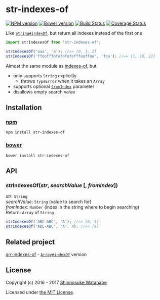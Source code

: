 # str-indexes-of

[![NPM version](https://img.shields.io/npm/v/str-indexes-of.svg)](https://www.npmjs.com/package/str-indexes-of)
[![Bower version](https://img.shields.io/bower/v/str-indexes-of.svg)](https://github.com/shinnn/str-indexes-of/releases)
[![Build Status](https://travis-ci.org/shinnn/str-indexes-of.svg?branch=master)](https://travis-ci.org/shinnn/str-indexes-of)
[![Coverage Status](https://img.shields.io/coveralls/shinnn/str-indexes-of.svg)](https://coveralls.io/r/shinnn/str-indexes-of)

Like [`String#indexOf`](https://developer.mozilla.org/en-US/docs/Web/JavaScript/Reference/Global_Objects/String/indexOf), but return all indexes instead of the first one

```javascript
import strIndexesOf from 'str-indexes-of';

strIndexesOf('aaa', 'a'); //=> [0, 1, 2]
strIndexesOf('ffoofffofofofofofffooffoo', 'foo'); //=> [1, 18, 22]
```

Almost the same module as [indexes-of](https://github.com/dominictarr/indexes-of), but:

* only supports `String` explicitly
  * throws `TypeError` when it takes an `Array`
* supports optional [`fromIndex`](https://developer.mozilla.org/en-US/docs/Web/JavaScript/Reference/Global_Objects/String/indexOf#Parameters) parameter
* disallows empty search value

## Installation

### [npm](https://www.npmjs.com/)

```
npm install str-indexes-of
```

### [bower](https://bower.io/)

```
bower install str-indexes-of
```

## API

### strIndexesOf(*str*, *searchValue* [, *fromIndex*])

*str*: `String`  
*searchValue*: `String` (value to search for)  
*fromIndex*: `Number` (index in the string where to begin searching)  
Return: `Array` of `String`

```javascript
strIndexesOf('ABC-ABC', 'A'); //=> [0, 4]
strIndexesOf('ABC-ABC', 'A', 4); //=> [4]
```

## Related project

[arr-indexes-of](https://github.com/shinnn/arr-indexes-of) - [`Array#indexOf`](https://developer.mozilla.org/en-US/docs/Web/JavaScript/Reference/Global_Objects/Array/indexOf) version

## License

Copyright (c) 2016 - 2017 [Shinnosuke Watanabe](https://github.com/shinnn)

Licensed under [the MIT License](./LICENSE).
